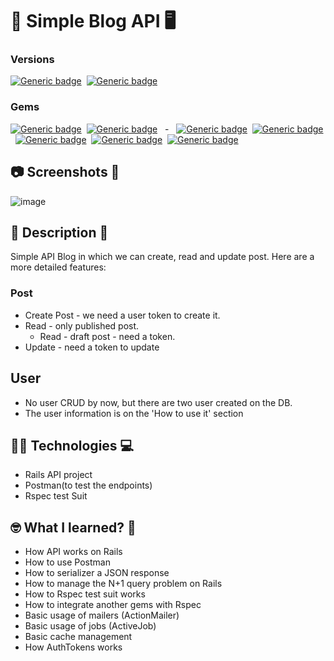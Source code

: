 # 📝 Simple Blog API 🖥️

### Versions

[![Generic badge](https://img.shields.io/badge/Ruby->= v2.5.1-blue?&style=plastic)](https://www.ruby-lang.org/en/downloads/releases/)&nbsp;&nbsp;[![Generic badge](https://img.shields.io/badge/Rails->= v5.2.1.1-blue?&style=plastic)](https://rubygems.org/gems/rails/versions)

### Gems

[![Generic badge](https://img.shields.io/badge/💎-active__model__serializer-important?&style=plastic)](https://rubygems.org/gems/active_model_serializers)&nbsp;&nbsp;[![Generic badge](https://img.shields.io/badge/💎-letter__opener-important?&style=plastic)](https://rubygems.org/gems/letter_opener/versions/1.4.1?locale=es)&nbsp;&nbsp; -&nbsp;&nbsp; [![Generic badge](https://img.shields.io/badge/🧪-rspec--rails-important?&style=plastic)](https://rubygems.org/gems/rspec-rails)&nbsp;&nbsp;[![Generic badge](https://img.shields.io/badge/🧪-factory__bot__rails-important?&style=plastic)](https://rubygems.org/gems/factory_bot_rails)&nbsp;&nbsp;[![Generic badge](https://img.shields.io/badge/🧪-shoulda--matchers-important?&style=plastic)](https://matchers.shoulda.io/)&nbsp;&nbsp;[![Generic badge](https://img.shields.io/badge/🧪-faker-important?&style=plastic)](https://rubygems.org/gems/faker)&nbsp;&nbsp;[![Generic badge](https://img.shields.io/badge/🧪-database__cleaner-important?&style=plastic)](https://rubygems.org/gems/database_cleaner)

## 📷 Screenshots 🎥
![image](https://user-images.githubusercontent.com/13999498/204707292-0cfdbb51-449b-4853-a9c7-3bafeeae8188.png)



## 📝 Description 📖

Simple API Blog in which we can create, read and update post. Here are a more detailed features:

### Post

- Create Post - we need a user token to create it.
- Read - only published post.
  - Read - draft post - need a token.
- Update - need a token to update

## User

- No user CRUD by now, but there are two user created on the DB.
- The user information is on the 'How to use it' section

## 👨‍💻 Technologies 💻️

- Rails API project
- Postman(to test the endpoints)
- Rspec test Suit

## 🤓 What I learned? 🧠

- How API works on Rails
- How to use Postman
- How to serializer a JSON response
- How to manage the N+1 query problem on Rails
- How to Rspec test suit works
- How to integrate another gems with Rspec
- Basic usage of mailers (ActionMailer)
- Basic usage of jobs (ActiveJob)
- Basic cache management
- How AuthTokens works
